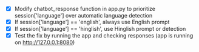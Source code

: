 - [x] Modify chatbot_response function in app.py to prioritize session['language'] over automatic language detection
- [x] If session['language'] == 'english', always use English prompt
- [x] If session['language'] == 'hinglish', use Hinglish prompt or detection
- [x] Test the fix by running the app and checking responses (app is running on http://127.0.0.1:8080)
